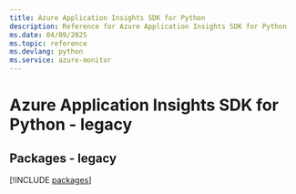 ```yaml
---
title: Azure Application Insights SDK for Python
description: Reference for Azure Application Insights SDK for Python
ms.date: 04/09/2025
ms.topic: reference
ms.devlang: python
ms.service: azure-monitor
---
```

# Azure Application Insights SDK for Python - legacy
## Packages - legacy
[!INCLUDE [packages](application-insights-index.md)]